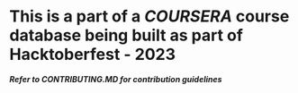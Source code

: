 # This is a part of a *COURSERA* course database being built as part of Hacktoberfest - 2023
***Refer to CONTRIBUTING.MD for contribution guidelines***
